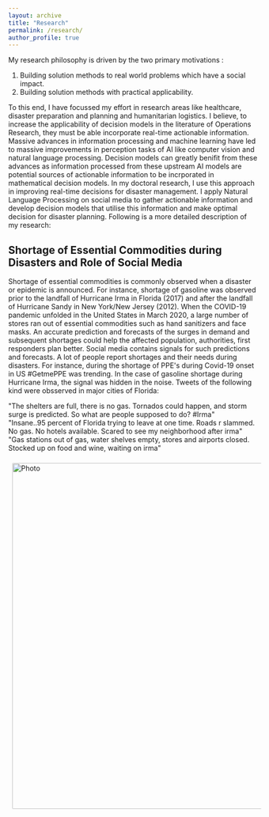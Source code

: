 ```yaml
---
layout: archive
title: "Research"
permalink: /research/
author_profile: true
---
```



My research philosophy is driven by the two primary motivations : <br />
1. Building solution methods to real world problems which have a social impact. 
2. Building solution methods with practical applicability.

To this end, I have focussed my effort in research areas like healthcare, disaster preparation and planning and humanitarian logistics. I believe, to increase the applicability of decision models in the literature of Operations Research, they must be able incorporate real-time actionable information. Massive advances in information processing and machine learning have led to massive improvements in perception tasks of AI like computer vision and natural language processing. Decision models can greatly benifit from these advances as information processed from these upstream AI models are potential sources of actionable information to be incrporated in mathematical decision models. In my doctoral research, I use this approach in improving real-time decisions for disaster management. I apply Natural Language Processing on social media to gather actionable information and develop decision models that utilise this information and make optimal decision for disaster planning. Following is a more detailed description of my research: 


## Shortage of Essential Commodities during Disasters and Role of Social Media

Shortage of essential commodities is commonly observed when a disaster or epidemic is announced. For instance, shortage of gasoline was observed prior to the landfall of Hurricane Irma in Florida (2017)  and  after  the  landfall  of  Hurricane  Sandy  in  New  York/New  Jersey (2012).  When the COVID-19 pandemic unfolded in the United States in March 2020, a large number of stores ran out of essential commodities such as hand sanitizers and face masks.  An accurate prediction and forecasts of the surges in demand and subsequent shortages could help the affected population, authorities, first responders plan better. Social media contains signals for such predictions and forecasts. A lot of people report shortages and their needs during disasters. For instance, during the shortage of PPE's during Covid-19 onset in US #GetmePPE was trending. In the case of gasoline shortage during Hurricane Irma, the signal was hidden in the noise. Tweets of the following kind were obsserved in major cities of Florida: <br />

"The shelters are full, there is no gas. Tornados could happen, and storm surge is predicted. So what are people supposed to do? #Irma"<br />
"Insane..95 percent of Florida trying to leave at one time. Roads r slammed. No gas. No hotels available. Scared to see my neighborhood after irma"<br />
"Gas stations out of gas, water shelves empty, stores and airports closed. Stocked up on food and wine, waiting on irma"


<img align="middle" src="https://akrm3008.github.io/files/web1.png?raw=true" alt="Photo" style="width: 700px; border-radius: 10px; padding: 8px 8px 8px 8px"/> 













